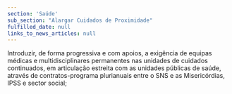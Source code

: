 ```yaml
---
section: 'Saúde'
sub_section: "Alargar Cuidados de Proximidade"
fulfilled_date: null
links_to_news_articles: null
---
```


Introduzir, de forma progressiva e com apoios, a exigência de equipas médicas e multidisciplinares permanentes nas unidades de cuidados continuados, em articulação estreita com as unidades públicas de saúde, através de contratos-programa plurianuais entre o SNS e as Misericórdias, IPSS e sector social;